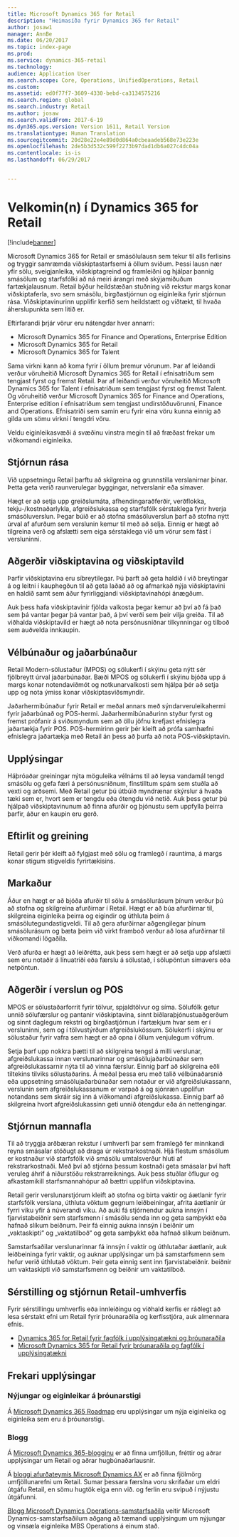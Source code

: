 ```yaml
---
title: Microsoft Dynamics 365 for Retail
description: "Heimasíða fyrir Dynamics 365 for Retail"
author: josaw1
manager: AnnBe
ms.date: 06/20/2017
ms.topic: index-page
ms.prod: 
ms.service: dynamics-365-retail
ms.technology: 
audience: Application User
ms.search.scope: Core, Operations, UnifiedOperations, Retail
ms.custom: 
ms.assetid: ed0f77f7-3609-4330-bebd-ca3134575216
ms.search.region: global
ms.search.industry: Retail
ms.author: josaw
ms.search.validFrom: 2017-6-19
ms.dyn365.ops.version: Version 1611, Retail Version
ms.translationtype: Human Translation
ms.sourcegitcommit: 20d28e22e4e89d0d864a0cbeaadeb568e73e223e
ms.openlocfilehash: 2de5b3d532c599f2273b97dad1db6a027c4dc04a
ms.contentlocale: is-is
ms.lasthandoff: 06/29/2017


---
```


# <a name="welcome-to-dynamics-365-for-retail"></a>Velkomin(n) í Dynamics 365 for Retail

[!include[banner](includes/banner.md)]

Microsoft Dynamics 365 for Retail er smásölulausn sem tekur til alls ferlisins og tryggir samræmda viðskiptastarfsemi á öllum sviðum. Þessi lausn nær yfir sölu, sveigjanleika, viðskiptagreind og framleiðni og hjálpar þannig smásölum og starfsfólki að ná meiri árangri með skýjamiðuðum fartækjalausnum. Retail býður heildstæðan stuðning við rekstur margs konar viðskiptaferla, svo sem smásölu, birgðastjórnun og eiginleika fyrir stjórnun rása. Viðskiptavinurinn upplifir kerfið sem heildstætt og víðtækt, til hvaða áherslupunkta sem litið er.

Eftirfarandi þrjár vörur eru nátengdar hver annarri:

- Microsoft Dynamics 365 for Finance and Operations, Enterprise Edition
- Microsoft Dynamics 365 for Retail
- Microsoft Dynamics 365 for Talent

Sama virkni kann að koma fyrir í öllum þremur vörunum. Þar af leiðandi verður vöruheitið Microsoft Dynamics 365 for Retail í efnisatriðum sem tengjast fyrst og fremst Retail. Þar af leiðandi verður vöruheitið Microsoft Dynamics 365 for Talent í efnisatriðum sem tengjast fyrst og fremst Talent. Og vöruheitið verður Microsoft Dynamics 365 for Finance and Operations, Enterprise edition í efnisatriðum sem tengjast undirstöðuvörunni, Finance and Operations. Efnisatriði sem samin eru fyrir eina vöru kunna einnig að gilda um sömu virkni í tengdri vöru.

Veldu eiginleikasvæði á svæðinu vinstra megin til að fræðast frekar um viðkomandi eiginleika.

## <a name="channel-management"></a>Stjórnun rása
Við uppsetningu Retail þarftu að skilgreina og grunnstilla verslanirnar þínar. Þetta geta verið raunverulegar byggingar, netverslanir eða símaver.

Hægt er að setja upp greiðslumáta, afhendingaraðferðir, verðflokka, tekju-/kostnaðarlykla, afgreiðslukassa og starfsfólk sérstaklega fyrir hverja smásöluverslun. Þegar búið er að stofna smásöluverslun þarf að stofna nýtt úrval af afurðum sem verslunin kemur til með að selja. Einnig er hægt að tilgreina verð og afslætti sem eiga sérstaklega við um vörur sem fást í versluninni.

## <a name="clienteling-and-loyalty"></a>Aðgerðir viðskiptavina og viðskiptavild
Þarfir viðskiptavina eru síbreytilegar. Þú þarft að geta haldið í við breytingar á og leitni í kauphegðun til að geta laðað að og afmarkað nýja viðskiptavini en haldið samt sem áður fyrirliggjandi viðskiptavinahópi ánægðum.

Auk þess hafa viðskiptavinir fjölda valkosta þegar kemur að því að fá það sem þá vantar þegar þá vantar það, á því verði sem þeir vilja greiða. Til að viðhalda viðskiptavild er hægt að nota persónusniðnar tilkynningar og tilboð sem auðvelda innkaupin.

## <a name="hardware-and-peripherals"></a>Vélbúnaður og jaðarbúnaður
Retail Modern-sölustaður (MPOS) og sölukerfi í skýinu geta nýtt sér fjölbreytt úrval jaðarbúnaðar. Bæði MPOS og sölukerfi í skýinu bjóða upp á margs konar notendaviðmót og notkunarvalkosti sem hjálpa þér að setja upp og nota ýmiss konar viðskiptasviðsmyndir.

Jaðarhermibúnaður fyrir Retail er meðal annars með sýndarveruleikahermi fyrir jaðarbúnað og POS-hermi. Jaðarhermibúnaðurinn styður fyrst og fremst prófanir á sviðsmyndum sem að öllu jöfnu krefjast efnislegra jaðartækja fyrir POS. POS-hermirinn gerir þér kleift að prófa samhæfni efnislegra jaðartækja með Retail án þess að þurfa að nota POS-viðskiptavin.

## <a name="intelligence"></a>Upplýsingar
Háþróaðar greiningar nýta möguleika vélnáms til að leysa vandamál tengd smásölu og gefa færi á persónusniðnum, fínstilltum spám sem stuðla að vexti og arðsemi. Með Retail getur þú útbúið myndrænar skýrslur á hvaða tæki sem er, hvort sem er tengdu eða ótengdu við netið. Auk þess getur þú hjálpað viðskiptavinunum að finna afurðir og þjónustu sem uppfylla þeirra þarfir, áður en kaupin eru gerð.

## <a name="monitoring-and-diagnosis"></a>Eftirlit og greining
Retail gerir þér kleift að fylgjast með sölu og framlegð í rauntíma, á margs konar stigum stigveldis fyrirtækisins.

## <a name="merchandising"></a>Markaður
Áður en hægt er að bjóða afurðir til sölu á smásölurásum þínum verður þú að stofna og skilgreina afurðirnar í Retail. Hægt er að búa afurðirnar til, skilgreina eiginleika þeirra og eigindir og úthluta þeim á smásölutegundastigveldi. Til að gera afurðirnar aðgengilegar þínum smásölurásum og bæta þeim við virkt framboð verður að losa afurðirnar til viðkomandi lögaðila.

Verð afurða er hægt að leiðrétta, auk þess sem hægt er að setja upp afslætti sem eru notaðir á línuatriði eða færslu á sölustað, í sölupöntun símavers eða netpöntun.

## <a name="store-operations-and-pos"></a>Aðgerðir í verslun og POS
MPOS er sölustaðarforrit fyrir tölvur, spjaldtölvur og síma. Sölufólk getur unnið sölufærslur og pantanir viðskiptavina, sinnt biðlaraþjónustuaðgerðum og sinnt daglegum rekstri og birgðastjórnun í fartækjum hvar sem er í versluninni, sem og í tölvustýrðum afgreiðslukössum. Sölukerfi í skýinu er sölustaður fyrir vafra sem hægt er að opna í öllum venjulegum vöfrum.

Setja þarf upp nokkra þætti til að skilgreina tengsl á milli verslunar, afgreiðslukassa innan verslunarinnar og smásölujaðarbúnaðar sem afgreiðslukassarnir nýta til að vinna færslur. Einnig þarf að skilgreina eðli tiltekins tilviks sölustaðarins. Á meðal þessa eru með talið vélbúnaðarsnið eða uppsetning smásölujaðarbúnaðar sem notaður er við afgreiðslukassann, verslunin sem afgreiðslukassanum er varpað á og sjónræn upplifun notandans sem skráir sig inn á viðkomandi afgreiðslukassa. Einnig þarf að skilgreina hvort afgreiðslukassinn geti unnið ótengdur eða án nettengingar.

## <a name="workforce-management"></a>Stjórnun mannafla
Til að tryggja arðbæran rekstur í umhverfi þar sem framlegð fer minnkandi reyna smásalar stöðugt að draga úr rekstrarkostnaði. Hjá flestum smásölum er kostnaður við starfsfólk við smásölu umtalsverður hluti af rekstrarkostnaði. Með því að stjórna þessum kostnaði geta smásalar því haft veruleg áhrif á niðurstöðu rekstrarreiknings. Auk þess stuðlar öflugur og afkastamikill starfsmannahópur að bættri upplifun viðskiptavina.

Retail gerir verslunarstjórum kleift að stofna og birta vaktir og áætlanir fyrir starfsfólk verslana, úthluta vöktum gegnum leiðbeiningar, afrita áætlanir úr fyrri viku yfir á núverandi viku. Að auki fá stjórnendur aukna innsýn í fjarvistabeiðnir sem starfsmenn í smásölu senda inn og geta samþykkt eða hafnað slíkum beiðnum. Þeir fá einnig aukna innsýn í beiðnir um „vaktaskipti“ og „vaktatilboð“ og geta samþykkt eða hafnað slíkum beiðnum.

Samstarfsaðilar verslunarinnar fá innsýn í vaktir og úthlutaðar áætlanir, auk leiðbeininga fyrir vaktir, og auknar upplýsingar um þá samstarfsmenn sem hefur verið úthlutað vöktum. Þeir geta einnig sent inn fjarvistabeiðnir. beiðnir um vaktaskipti við samstarfsmenn og beiðnir um vaktatilboð.

## <a name="customize-and-administer-retail-environments"></a>Sérstilling og stjórnun Retail-umhverfis
Fyrir sérstillingu umhverfis eða innleiðingu og viðhald kerfis er ráðlegt að lesa sérstakt efni um Retail fyrir þróunaraðila og kerfisstjóra, auk almennara efnis.

- [Dynamics 365 for Retail fyrir fagfólk í upplýsingatækni og þróunaraðila](dev-itpro/dev-retail-home-page.md)
- [Microsoft Dynamics 365 for Retail fyrir þróunaraðila og fagfólk í upplýsingatækni](/dynamics365/unified-operations/dev-itpro/dev-tools/developer-home-page)

## <a name="additional-resources"></a>Frekari upplýsingar
### <a name="whats-new-and-in-development"></a>Nýjungar og eiginleikar á þróunarstigi
Á [Microsoft Dynamics 365 Roadmap](https://roadmap.dynamics.com/) eru upplýsingar um nýja eiginleika og eiginleika sem eru á þróunarstigi.

### <a name="blogs"></a>Blogg
Á [Microsoft Dynamics 365-blogginu](https://community.dynamics.com/b/msftdynamicsblog) er að finna umfjöllun, fréttir og aðrar upplýsingar um Retail og aðrar hugbúnaðarlausnir.

Á [bloggi afurðateymis Microsoft Dynamics AX](https://blogs.msdn.microsoft.com/dax/) er að finna fjölmörg umfjöllunarefni um Retail. Sumar þessara færslna voru skrifaðar um eldri útgáfu Retail, en sömu hugtök eiga enn við. og ferlin eru svipuð í nýjustu útgáfunni.

[Blogg Microsoft Dynamics Operations-samstarfsaðila](https://community.dynamics.com/partner/b/operationspartnercommunityblog) veitir Microsoft Dynamics-samstarfsaðilum aðgang að tæmandi upplýsingum um nýjungar og vinsæla eiginleika MBS Operations á einum stað.

